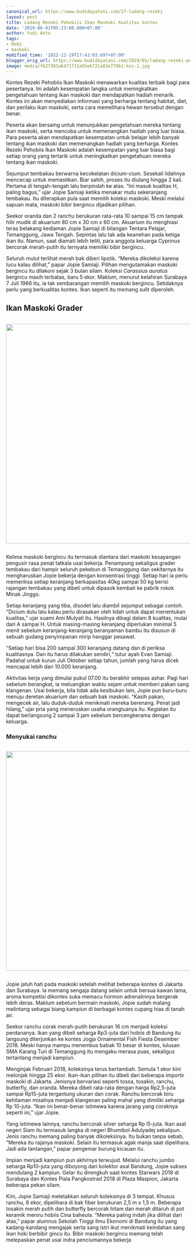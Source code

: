 ```yaml
---
canonical_url: https://www.budidayatani.com/27-ladang-rezeki
layout: post
title: Ladang Rezeki Pehobiis Ikan Maskoki Kualitas kontes
date: '2019-06-01T05:23:00.000+07:00'
author: Yudi Anto
tags:
- Hobi
- maskoki
modified_time: '2022-12-19T17:41:03.697+07:00'
blogger_orig_url: https://www.budidayatani.com/2019/05/ladang-rezeki-pehobiis-ikan-maskoki.html
image: media/f627301a6471711a55e6721a83e778b1-koi-1.jpg
---
```

<p>Kontes Rezeki Pehobiis Ikan Maskoki menawarkan kualitas terbaik bagi para pesertanya. Ini adalah kesempatan langka untuk meningkatkan pengetahuan tentang ikan maskoki dan mendapatkan hadiah menarik. Kontes ini akan menyediakan informasi yang berharga tentang habitat, diet, dan perilaku ikan maskoki, serta cara memelihara hewan tersebut dengan benar.</p>
<div style="clear: both; text-align: center; margin: 10px;">
<ins class="adsbygoogle"
     style="display:block"
     data-ad-client="ca-pub-1827136509737499"
     data-ad-slot="8123810405"
     data-ad-format="auto"
     data-full-width-responsive="true"></ins>
<script>
     (adsbygoogle = window.adsbygoogle || []).push({});
</script>
</div>
<p>Peserta akan bersaing untuk menunjukkan pengetahuan mereka tentang ikan maskoki, serta mencoba untuk memenangkan hadiah yang luar biasa. Para peserta akan mendapatkan kesempatan untuk belajar lebih banyak tentang ikan maskoki dan memenangkan hadiah yang berharga. Kontes Rezeki Pehobiis Ikan Maskoki adalah kesempatan yang luar biasa bagi setiap orang yang tertarik untuk meningkatkan pengetahuan mereka tentang ikan maskoki.</p>
<p>Sejumput tembakau berwarna kecokelatan dicium-cium. Sesekali lidahnya mencecap untuk memastikan. Biar sahih, proses itu diulang hingga 2 kali. Pertama di tengah-tengah lalu berpindah ke atas. &ldquo;Ini masuk kualitas H, paling bagus,&rdquo; ujar Jopie Samiaji ketika menakar mutu sekeranjang tembakau. Itu diterapkan pula saat memilih koleksi maskoki. Meski melalui sapuan mata, maskoki bibir bergincu dijadikan pilihan.</p>
<div style="clear: both; text-align: center; margin: 10px;">
<ins class="adsbygoogle"
     style="display:block"
     data-ad-client="ca-pub-1827136509737499"
     data-ad-slot="8123810405"
     data-ad-format="auto"
     data-full-width-responsive="true"></ins>
<script>
     (adsbygoogle = window.adsbygoogle || []).push({});
</script>
</div>
<p>Seekor oranda dan 2 ranchu berukuran rata-rata 10 sampai 15 cm tampak hilir mudik di akuarium 80 cm x 30 cm x 60 cm. Akuarium itu menghiasi teras belakang kediaman Jopie Samiaji di bilangan Tentara Pelajar, Temanggung, Jawa Tengah. Sepintas lalu tak ada keanehan pada ketiga ikan itu. Namun, saat diamati lebih teliti, para anggota keluarga Cyprinus bercorak merah-putih itu ternyata memiliki bibir bergincu.</p>
<p>Seluruh mulut terlihat merah bak diberi lipstik. &ldquo;Mereka dikoleksi karena lucu kalau dilihat,&rdquo; papar Jopie Samiaji. Pilihan mengutamakan maskoki bergincu itu dilakoni sejak 3 bulan silam. Koleksi <em>Carassius auratus</em> bergincu masih terbatas, baru 5 ekor. Maklum, menurut kelahiran Surabaya 7 Juli 1966 itu, ia tak sembarangan memilih maskoki bergincu. Setidaknya perlu yang berkualitas kontes. Ikan seperti itu memang sulit diperoleh.</p>
<div style="clear: both; text-align: center; margin: 10px;">
<ins class="adsbygoogle"
     style="display:block"
     data-ad-client="ca-pub-1827136509737499"
     data-ad-slot="8123810405"
     data-ad-format="auto"
     data-full-width-responsive="true"></ins>
<script>
     (adsbygoogle = window.adsbygoogle || []).push({});
</script>
</div>
<h2>Ikan Maskoki Grader</h2>
<div class="separator" style="clear: both;"><a href="https://blogger.googleusercontent.com/img/b/R29vZ2xl/AVvXsEgv_mWcS8JGxQMFnuPa56d_S2wBXyHjUk4Dt5BlenpdwNzoTESlPJCfNXVSnYvy7obDwNoSQwZ0zKwiAxmDSJYrtyAVaH-A9bo8MZGCnF93qPPsHrQKtk4afLdCTEI5xMuSL3S0lvR3BqbYKsCr7-edduF8XvprGoLMXHqnGphNWRt31ECuOH-AxHvd1Q/s1511/koi-1.jpg" style="display: block; padding: 1em 0; text-align: center; "><img alt="" border="0" width="600" data-original-height="850" data-original-width="1511" src="https://blogger.googleusercontent.com/img/b/R29vZ2xl/AVvXsEgv_mWcS8JGxQMFnuPa56d_S2wBXyHjUk4Dt5BlenpdwNzoTESlPJCfNXVSnYvy7obDwNoSQwZ0zKwiAxmDSJYrtyAVaH-A9bo8MZGCnF93qPPsHrQKtk4afLdCTEI5xMuSL3S0lvR3BqbYKsCr7-edduF8XvprGoLMXHqnGphNWRt31ECuOH-AxHvd1Q/s600/koi-1.jpg"/></a></div>
<p>Kelima maskoki bergincu itu termasuk diantara dari maskoki kesayangan pengusir rasa penat tatkala usai bekerja. Penampung sekaligus grader tembakau dari hampir seluruh pekebun di Temanggung dan sekitarnya itu mengharuskan Jopie bekerja dengan konsentrasi tinggi. Setiap hari ia perlu memeriksa setiap keranjang berkapasitas 40kg sampai 50 kg berisi rajangan tembakau yang dibeli untuk dipasok kembali ke pabrik rokok Minak Jinggo.</p>
<p>Setiap keranjang yang tiba, disodet lalu diambil sejumput sebagai contoh. &ldquo;Dicium dulu lalu kalau perlu dirasakan oleh lidah untuk dapat menentukan kualitas,&rdquo; ujar suami Ami Mulyati itu. Hasilnya dibagi dalam 8 kualitas, mulai dari A sampai H. Untuk masing-masing keranjang diperlukan minimal 5 menit sebelum keranjang-keranjang beranyaman bambu itu disusun di sebuah gudang penyimpanan mirip hanggar pesawat.</p>
<p>&ldquo;Setiap hari bisa 200 sampai 300 keranjang datang dan di periksa kualitasnya. Dan itu harus dilakukan sendiri,&ldquo; tutur ayah Evan Samiaji. Padahal untuk kurun Juli Oktober setiap tahun, jumlah yang harus dicek mencapai lebih dari 10.000 keranjang.</p>
<div style="clear: both; text-align: center; margin: 10px;">
<ins class="adsbygoogle"
     style="display:block"
     data-ad-client="ca-pub-1827136509737499"
     data-ad-slot="7493502439"
     data-ad-format="auto"
     data-full-width-responsive="true"></ins>
<script>
     (adsbygoogle = window.adsbygoogle || []).push({});
</script>
</div>
<p>Aktivitas kerja yang dimulai pukul 07.00 itu berakhir selepas ashar. Pagi hari sebelum berangkat, ia meluangkan waktu sejam untuk memberi pakan sang klangenan. Usai bekerja, bila tidak ada kesibukan lain, Jopie pun buru-buru menuju deretan akuarium dan sebuah bak maskoki. &ldquo;Kasih pakan, mengecek air, lalu duduk-duduk menikmati mereka berenang. Penat jadi hilang,&rdquo; ujar pria yang meneruskan usaha orangtuanya itu. Kegiatan itu dapat berlangsung 2 sampai 3 jam sebelum bercengkerama dengan keluarga.</p>
<h3>Menyukai ranchu</h3>
<div class="separator" style="clear: both;"><a href="https://blogger.googleusercontent.com/img/b/R29vZ2xl/AVvXsEipdozPFlDFkLiqASvHrSJIBWUFLqvJ8keVLCP9pzBDsg8ZoFpNjiGgZqvkPLFZsGraywkALGygKTPq-WutKRMTbKzHFvBxFLSLgv-xX7akl9mxqtIs01vKxYnYdMoYpjjoDdYqzxvOd_TABo6O4RkDvbpcT2mdiHifhr5F1sCTKIobIffbrUcQ_a9eqQ/s604/koi_604x600.jpg" style="display: block; padding: 1em 0; text-align: center; "><img alt="" border="0" width="600" data-original-height="600" data-original-width="604" src="https://blogger.googleusercontent.com/img/b/R29vZ2xl/AVvXsEipdozPFlDFkLiqASvHrSJIBWUFLqvJ8keVLCP9pzBDsg8ZoFpNjiGgZqvkPLFZsGraywkALGygKTPq-WutKRMTbKzHFvBxFLSLgv-xX7akl9mxqtIs01vKxYnYdMoYpjjoDdYqzxvOd_TABo6O4RkDvbpcT2mdiHifhr5F1sCTKIobIffbrUcQ_a9eqQ/s600/koi_604x600.jpg"/></a></div>
<p>Jopie jatuh hati pada maskoki setelah melihat beberapa kontes di Jakarta dan Surabaya. Ia memang sengaja datang selain untuk bersua kawan lama, aroma kompetisi dikontes suka memacu hormon adrenalinnya bergerak lebih deras. Maklum sebelum bermain maskoki, Jopie sudah malang melintang sebagai biang kampiun di berbagai kontes cupang hias di tanah air.</p>
<div style="clear: both; text-align: center; margin: 10px;">
<ins class="adsbygoogle"
     style="display:block"
     data-ad-client="ca-pub-1827136509737499"
     data-ad-slot="7493502439"
     data-ad-format="auto"
     data-full-width-responsive="true"></ins>
<script>
     (adsbygoogle = window.adsbygoogle || []).push({});
</script>
</div>
<p>Seekor ranchu corak merah-putih berukuran 16 cm menjadi koleksi perdananya. Ikan yang dibeli seharga Rp3-juta dari hobiis di Bandung itu langsung diterjunkan ke kontes Jogja Ornamental Fish Fiesta Desember 2018. Meski hanya mampu menembus babak 10 besar di kontes, lulusan SMA Karang Turi di Temanggung itu mengaku merasa puas, sekaligus tertantang menjadi kampiun.</p>
<p>Menginjak Februari 2018, koleksinya terus bertambah. Semula 1 ekor kini melonjak hingga 25 ekor. Ikan-ikan pilihan itu dibeli dari beberapa importir maskoki di Jakarta. Jenisnya bervariasi seperti tossa, tosakin, ranchu, butterfly, dan oranda. Mereka dibeli rata-rata dengan harga Rp2,5-juta sampai Rp15-juta tergantung ukuran dan corak. Ranchu bercorak biru kehitaman misalnya menjadi klangenan paling mahal yang dimiliki seharga Rp 10-juta. &ldquo;Ikan ini benar-benar istimewa karena jarang yang coraknya seperti ini,&rdquo; ujar Jopie.</p>
<p>Yang istimewa lainnya, ranchu bercorak silver seharga Rp l5-juta. Ikan asal negeri Siam itu termasuk langka di negeri Bhumibol Adulyadej sekalipun. Jenis ranchu memang paling banyak dikoleksinya. Itu bukan tanpa sebab, &ldquo;Mereka itu rajanya maskoki. Selain itu termasuk agak manja saat dipelihara. Jadi ada tantangan,&rdquo; papar pengemar burung kicauan itu.</p>
<p>Impian menjadi kampiun pun akhirnya terwujud. Melalui ranchu jumbo seharga Rp10-juta yang diboyong dari kolektor asal Bandung, Jopie sukses mendulang 2 kampiun. Gelar itu direngkuh saat kontes Starwars 2018 di Surabaya dan Kontes Piala Pangkostrad 2018 di Plaza Maspion, Jakarta beberapa pekan silam.</p>
<div style="clear: both; text-align: center; margin: 10px;">
<ins class="adsbygoogle"
     style="display:block"
     data-ad-client="ca-pub-1827136509737499"
     data-ad-slot="7493502439"
     data-ad-format="auto"
     data-full-width-responsive="true"></ins>
<script>
     (adsbygoogle = window.adsbygoogle || []).push({});
</script>
</div>
<p>Kini, Jopie Samiaji meletakkan seluruh koleksinya di 3 tempat. Khusus ranchu, 8 ekor, dipelihara di bak fiber berukuran 2,5 m x 1,5 m. Beberapa tosakin merah putih dan butterfly bercorak hitam dan merah ditaruh di pot keramik meniru hobiis Cina baheula. &ldquo;Mereka paling indah jika dilihat dari atas,&rdquo; papar alumnus Sekolah Tinggi Ilmu Ekonomi di Bandung itu yang kadang-kandang mengajak serta sang istri ikut menikmati keindahan sang ikan hoki berbibir gincu itu. Bibir maskoki bergincu memang telah melepaskan penat usai indra penciumannya bekerja</p>
